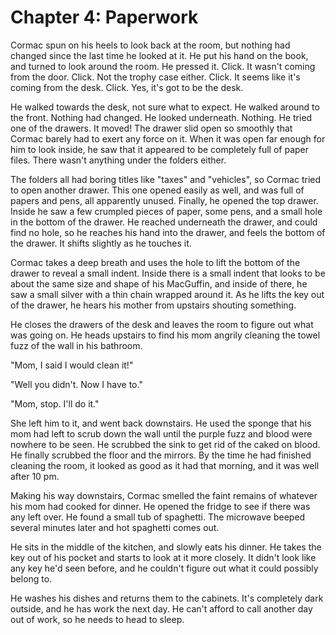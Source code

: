# Chapter 4: Paperwork

Cormac spun on his heels to look back at the room, but nothing had changed since the last time he looked at it. He put his hand on the book, and turned to look around the room. He pressed it. Click. It wasn't coming from the door. Click. Not the trophy case either. Click. It seems like it's coming from the desk. Click. Yes, it's got to be the desk.

He walked towards the desk, not sure what to expect. He walked around to the front. Nothing had changed. He looked underneath. Nothing. He tried one of the drawers. It moved! The drawer slid open so smoothly that Cormac barely had to exert any force on it. When it was open far enough for him to look inside, he saw that it appeared to be completely full of paper files. There wasn't anything under the folders either.

The folders all had boring titles like "taxes" and "vehicles", so Cormac tried to open another drawer. This one opened easily as well, and was full of papers and pens, all apparently unused. Finally, he opened the top drawer. Inside he saw a few crumpled pieces of paper, some pens, and a small hole in the bottom of the drawer. He reached underneath the drawer, and could find no hole, so he reaches his hand into the drawer, and feels the bottom of the drawer. It shifts slightly as he touches it.

Cormac takes a deep breath and uses the hole to lift the bottom of the drawer to reveal a small indent. Inside there is a small indent that looks to be about the same size and shape of his MacGuffin, and inside of there, he saw a small silver with a thin chain wrapped around it. As he lifts the key out of the drawer, he hears his mother from upstairs shouting something.

He closes the drawers of the desk and leaves the room to figure out what was going on. He heads upstairs to find his mom angrily cleaning the towel fuzz of the wall in his bathroom.

"Mom, I said I would clean it!"

"Well you didn't. Now I have to."

"Mom, stop. I'll do it."

She left him to it, and went back downstairs. He used the sponge that his mom had left to scrub down the wall until the purple fuzz and blood were nowhere to be seen. He scrubbed the sink to get rid of the caked on blood. He finally scrubbed the floor and the mirrors. By the time he had finished cleaning the room, it looked as good as it had that morning, and it was well after 10 pm.

Making his way downstairs, Cormac smelled the faint remains of whatever his mom had cooked for dinner. He opened the fridge to see if there was any left over. He found a small tub of spaghetti. The microwave beeped several minutes later and hot spaghetti comes out.

He sits in the middle of the kitchen, and slowly eats his dinner. He takes the key out of his pocket and starts to look at it more closely. It didn't look like any key he'd seen before, and he couldn't figure out what it could possibly belong to.

He washes his dishes and returns them to the cabinets. It's completely dark outside, and he has work the next day. He can't afford to call another day out of work, so he needs to head to sleep.
